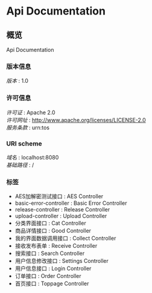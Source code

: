# Api Documentation


<a name="overview"></a>
## 概览
Api Documentation


### 版本信息
*版本* : 1.0


### 许可信息
*许可证* : Apache 2.0  
*许可网址* : http://www.apache.org/licenses/LICENSE-2.0  
*服务条款* : urn:tos


### URI scheme
*域名* : localhost:8080  
*基础路径* : /


### 标签

* AES加解密测试接口 : AES Controller
* basic-error-controller : Basic Error Controller
* release-controller : Release Controller
* upload-controller : Upload Controller
* 分类界面接口 : Cat Controller
* 商品详情接口 : Good Controller
* 我的界面数据调用接口 : Collect Controller
* 接收发布表单 : Receive Controller
* 搜索接口 : Search Controller
* 用户信息修改接口 : Settings Controller
* 用户信息接口 : Login Controller
* 订单接口 : Order Controller
* 首页接口 : Toppage Controller



